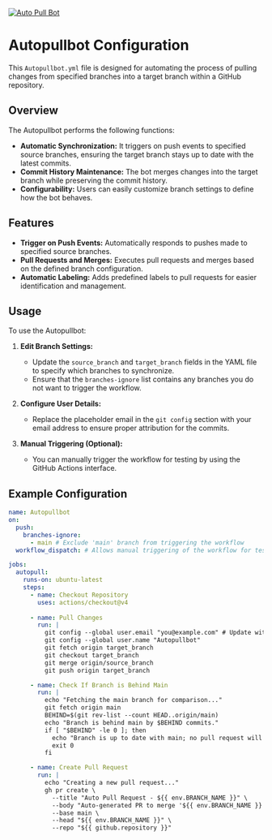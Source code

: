 [![Auto Pull Bot](https://github.com/changcheng967/AutoPullBot/actions/workflows/main.yml/badge.svg?branch=Dev)](https://github.com/changcheng967/AutoPullBot/actions/workflows/main.yml)

# Autopullbot Configuration

This `Autopullbot.yml` file is designed for automating the process of pulling changes from specified branches into a target branch within a GitHub repository.

## Overview

The Autopullbot performs the following functions:

- **Automatic Synchronization:** It triggers on push events to specified source branches, ensuring the target branch stays up to date with the latest commits.
- **Commit History Maintenance:** The bot merges changes into the target branch while preserving the commit history.
- **Configurability:** Users can easily customize branch settings to define how the bot behaves.

## Features

- **Trigger on Push Events:** Automatically responds to pushes made to specified source branches.
- **Pull Requests and Merges:** Executes pull requests and merges based on the defined branch configuration.
- **Automatic Labeling:** Adds predefined labels to pull requests for easier identification and management.

## Usage

To use the Autopullbot:

1. **Edit Branch Settings:** 
   - Update the `source_branch` and `target_branch` fields in the YAML file to specify which branches to synchronize.
   - Ensure that the `branches-ignore` list contains any branches you do not want to trigger the workflow.

2. **Configure User Details:** 
   - Replace the placeholder email in the `git config` section with your email address to ensure proper attribution for the commits.

3. **Manual Triggering (Optional):** 
   - You can manually trigger the workflow for testing by using the GitHub Actions interface.

## Example Configuration

```yaml
name: Autopullbot
on:
  push:
    branches-ignore:
      - main # Exclude 'main' branch from triggering the workflow
  workflow_dispatch: # Allows manual triggering of the workflow for testing

jobs:
  autopull:
    runs-on: ubuntu-latest
    steps:
      - name: Checkout Repository
        uses: actions/checkout@v4
        
      - name: Pull Changes
        run: |
          git config --global user.email "you@example.com" # Update with your email
          git config --global user.name "Autopullbot"
          git fetch origin target_branch
          git checkout target_branch
          git merge origin/source_branch
          git push origin target_branch

      - name: Check If Branch is Behind Main
        run: |
          echo "Fetching the main branch for comparison..."
          git fetch origin main
          BEHIND=$(git rev-list --count HEAD..origin/main)
          echo "Branch is behind main by $BEHIND commits."
          if [ "$BEHIND" -le 0 ]; then
            echo "Branch is up to date with main; no pull request will be created."
            exit 0
          fi

      - name: Create Pull Request
        run: |
          echo "Creating a new pull request..."
          gh pr create \
            --title "Auto Pull Request - ${{ env.BRANCH_NAME }}" \
            --body "Auto-generated PR to merge '${{ env.BRANCH_NAME }}' into 'main'" \
            --base main \
            --head "${{ env.BRANCH_NAME }}" \
            --repo "${{ github.repository }}"
